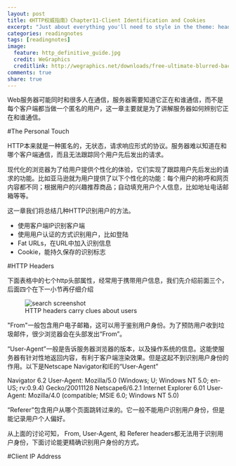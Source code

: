 ```yaml
---
layout: post
title: 《HTTP权威指南》Chapter11-Client Identification and Cookies
excerpt: "Just about everything you'll need to style in the theme: headings, paragraphs, blockquotes, tables, code blocks, and more."
categories: readingnotes
tags: [readingnotes]
image:
  feature: http_definitive_guide.jpg
  credit: WeGraphics
  creditlink: http://wegraphics.net/downloads/free-ultimate-blurred-background-pack/
comments: true
share: true
---
```


Web服务器可能同时和很多人在通信，服务器需要知道它正在和谁通信，而不是每个客户端都当做一个匿名的用户，这一章主要就是为了讲解服务器如何辨别它正在和谁通信。


#The Personal Touch

HTTP本来就是一种匿名的，无状态，请求响应形式的协议。服务器难以知道在和哪个客户端通信，而且无法跟踪同个用户先后发出的请求。

现代化的浏览器为了给用户提供个性化的体验，它们实现了跟踪用户先后发出的请求的功能。比如亚马逊就为用户提供了以下个性化的功能：每个用户的称呼和网页内容都不同；根据用户的兴趣推荐商品；自动填充用户个人信息，比如地址电话邮箱等等。

这一章我们将总结几种HTTP识别用户的方法。

+ 使用客户端IP识别客户端
+ 使用用户认证的方式识别用户，比如登陆
+ Fat URLs，在URL中加入识别信息
+ Cookie，能持久保存的识别标志



#HTTP Headers

下面表格中的七个http头部属性，经常用于携带用户信息，我们先介绍前面三个，后面四个在下一小节再仔细介绍

<figure>
  <img src="{{ site.url }}/images/chapter11-image1.jpg" alt="search screenshot">
  <figcaption> HTTP headers carry clues about users</figcaption>
</figure>


"From"一般包含用户电子邮箱，这可以用于鉴别用户身份。为了预防用户收到垃圾邮件，很少浏览器会在头部发出“From”。


“User-Agent”一般是告诉服务器浏览器的版本，以及操作系统的信息。这能使服务器有针对性地返回内容，有利于客户端渲染效果。但是这起不到识别用户身份的作用。以下是Netscape Navigator和IE的“User-Agent”

Navigator 6.2
User-Agent: Mozilla/5.0 (Windows; U; Windows NT 5.0; en-US; rv:0.9.4) Gecko/20011128
  Netscape6/6.2.1
Internet Explorer 6.01
User-Agent: Mozilla/4.0 (compatible; MSIE 6.0; Windows NT 5.0)


“Referer”包含用户从哪个页面跳转过来的。它一般不能用户识别用户身份，但是能记录用户个人偏好。

从上面的讨论可知， From, User-Agent, 和 Referer headers都无法用于识别用户身份，下面讨论能更精确识别用户身份的方式。



#Client IP Address

